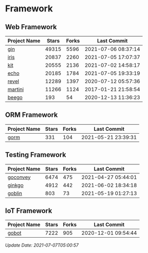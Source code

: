 # Framework

## Web Framework
| Project Name | Stars | Forks | Last Commit |
| ------------ | ----- | ----- | ----------- |
| [gin](https://github.com/gin-gonic/gin) | 49315 | 5596 | 2021-07-06 08:37:14 |
| [iris](https://github.com/kataras/iris) | 20837 | 2260 | 2021-07-05 17:07:37 |
| [kit](https://github.com/go-kit/kit) | 20555 | 2136 | 2021-07-02 14:58:17 |
| [echo](https://github.com/labstack/echo) | 20185 | 1784 | 2021-07-05 19:33:19 |
| [revel](https://github.com/revel/revel) | 12289 | 1397 | 2020-07-12 05:57:36 |
| [martini](https://github.com/go-martini/martini) | 11266 | 1124 | 2017-01-21 21:58:54 |
| [beego](https://github.com/astaxie/beego) | 193 | 54 | 2020-12-13 11:36:23 |

## ORM Framework
| Project Name | Stars | Forks | Last Commit |
| ------------ | ----- | ----- | ----------- |
| [gorm](https://github.com/jinzhu/gorm) | 331 | 104 | 2021-05-21 23:39:31 |

## Testing Framework
| Project Name | Stars | Forks | Last Commit |
| ------------ | ----- | ----- | ----------- |
| [goconvey](https://github.com/smartystreets/goconvey) | 6474 | 475 | 2021-04-27 05:44:01 |
| [ginkgo](https://github.com/onsi/ginkgo) | 4912 | 442 | 2021-06-02 18:34:18 |
| [goblin](https://github.com/franela/goblin) | 803 | 73 | 2021-05-19 01:27:13 |

## IoT Framework
| Project Name | Stars | Forks | Last Commit |
| ------------ | ----- | ----- | ----------- |
| [gobot](https://github.com/hybridgroup/gobot) | 7222 | 905 | 2020-12-01 09:54:44 |

*Update Date: 2021-07-07T05:00:57*